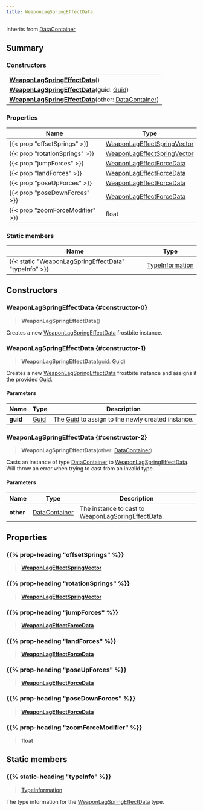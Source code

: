 ```yaml
---
title: WeaponLagSpringEffectData
---
```


Inherits from 
[DataContainer](/vext/ref/shared/class/datacontainer)

## Summary
### Constructors
| |
| ----------- |
| **[WeaponLagSpringEffectData](#constructor-0)**() |
| **[WeaponLagSpringEffectData](#constructor-1)**(guid: [Guid](/vext/ref/shared/class/guid)) |
| **[WeaponLagSpringEffectData](#constructor-2)**(other: [DataContainer](/vext/ref/shared/class/datacontainer)) |

### Properties
| Name | Type |
| ---- | ---- |
| {{< prop "offsetSprings" >}} | [WeaponLagEffectSpringVector](/vext/ref/fb/weaponlageffectspringvector) |
| {{< prop "rotationSprings" >}} | [WeaponLagEffectSpringVector](/vext/ref/fb/weaponlageffectspringvector) |
| {{< prop "jumpForces" >}} | [WeaponLagEffectForceData](/vext/ref/fb/weaponlageffectforcedata) |
| {{< prop "landForces" >}} | [WeaponLagEffectForceData](/vext/ref/fb/weaponlageffectforcedata) |
| {{< prop "poseUpForces" >}} | [WeaponLagEffectForceData](/vext/ref/fb/weaponlageffectforcedata) |
| {{< prop "poseDownForces" >}} | [WeaponLagEffectForceData](/vext/ref/fb/weaponlageffectforcedata) |
| {{< prop "zoomForceModifier" >}} | float |

### Static members
| Name | Type |
| ---- | ---- |
| {{< static "WeaponLagSpringEffectData" "typeInfo" >}} | [TypeInformation](/vext/ref/shared/class/typeinformation) |

## Constructors
### WeaponLagSpringEffectData {#constructor-0}
> **WeaponLagSpringEffectData**()

Creates a new [WeaponLagSpringEffectData](/vext/ref/fb/weaponlagspringeffectdata) frostbite instance.

### WeaponLagSpringEffectData {#constructor-1}
> **WeaponLagSpringEffectData**(guid: [Guid](/vext/ref/shared/class/guid))

Creates a new [WeaponLagSpringEffectData](/vext/ref/fb/weaponlagspringeffectdata) frostbite instance and assigns it the provided [Guid](/vext/ref/shared/class/guid).

#### Parameters
| Name | Type | Description |
| ---- | ---- | ----------- |
| **guid** | [Guid](/vext/ref/shared/class/guid) | The [Guid](/vext/ref/shared/class/guid) to assign to the newly created instance. |

### WeaponLagSpringEffectData {#constructor-2}
> **WeaponLagSpringEffectData**(other: [DataContainer](/vext/ref/shared/class/datacontainer))

Casts an instance of type [DataContainer](/vext/ref/shared/class/datacontainer) to [WeaponLagSpringEffectData](/vext/ref/fb/weaponlagspringeffectdata). Will throw an error when trying to cast from an invalid type.

#### Parameters
| Name | Type | Description |
| ---- | ---- | ----------- |
| **other** | [DataContainer](/vext/ref/shared/class/datacontainer) | The instance to cast to [WeaponLagSpringEffectData](/vext/ref/fb/weaponlagspringeffectdata). |

## Properties
### {{% prop-heading "offsetSprings" %}}
> **[WeaponLagEffectSpringVector](/vext/ref/fb/weaponlageffectspringvector)**

### {{% prop-heading "rotationSprings" %}}
> **[WeaponLagEffectSpringVector](/vext/ref/fb/weaponlageffectspringvector)**

### {{% prop-heading "jumpForces" %}}
> **[WeaponLagEffectForceData](/vext/ref/fb/weaponlageffectforcedata)**

### {{% prop-heading "landForces" %}}
> **[WeaponLagEffectForceData](/vext/ref/fb/weaponlageffectforcedata)**

### {{% prop-heading "poseUpForces" %}}
> **[WeaponLagEffectForceData](/vext/ref/fb/weaponlageffectforcedata)**

### {{% prop-heading "poseDownForces" %}}
> **[WeaponLagEffectForceData](/vext/ref/fb/weaponlageffectforcedata)**

### {{% prop-heading "zoomForceModifier" %}}
> **float**

## Static members
### {{% static-heading "typeInfo" %}}
> [TypeInformation](/vext/ref/shared/class/typeinformation)

The type information for the [WeaponLagSpringEffectData](/vext/ref/fb/weaponlagspringeffectdata) type.

